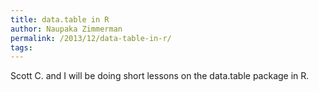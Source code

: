 ```yaml
---
title: data.table in R
author: Naupaka Zimmerman
permalink: /2013/12/data-table-in-r/
tags:
---
```

Scott C. and I will be doing short lessons on the data.table package in R.
